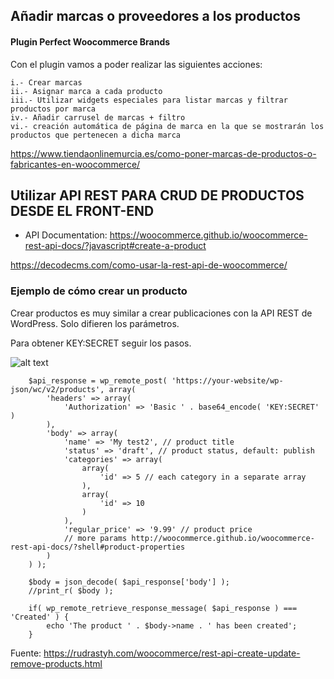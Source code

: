 ## Añadir marcas o proveedores a los productos

#### Plugin Perfect Woocommerce Brands

Con el plugin vamos a poder realizar las siguientes acciones:

    i.- Crear marcas
    ii.- Asignar marca a cada producto
    iii.- Utilizar widgets especiales para listar marcas y filtrar productos por marca
    iv.- Añadir carrusel de marcas + filtro
    vi.- creación automática de página de marca en la que se mostrarán los productos que pertenecen a dicha marca
    
    
https://www.tiendaonlinemurcia.es/como-poner-marcas-de-productos-o-fabricantes-en-woocommerce/



## Utilizar API REST PARA CRUD DE PRODUCTOS DESDE EL FRONT-END

- API Documentation: https://woocommerce.github.io/woocommerce-rest-api-docs/?javascript#create-a-product

https://decodecms.com/como-usar-la-rest-api-de-woocommerce/


### Ejemplo de cómo crear un producto
Crear productos es muy similar a crear publicaciones con la API REST de WordPress. Solo difieren los parámetros.

Para obtener KEY:SECRET seguir los pasos.

![alt text](https://rudrastyh.com/wp-content/uploads/2017/10/woocommerce-rest-api-keys.gif)

        $api_response = wp_remote_post( 'https://your-website/wp-json/wc/v2/products', array(
            'headers' => array(
                'Authorization' => 'Basic ' . base64_encode( 'KEY:SECRET' )
            ),
            'body' => array(
                'name' => 'My test2', // product title
                'status' => 'draft', // product status, default: publish
                'categories' => array(
                    array( 
                        'id' => 5 // each category in a separate array
                    ),
                    array(
                        'id' => 10
                    )
                ),
                'regular_price' => '9.99' // product price
                // more params http://woocommerce.github.io/woocommerce-rest-api-docs/?shell#product-properties
            )
        ) );
        
        $body = json_decode( $api_response['body'] );
        //print_r( $body );
        
        if( wp_remote_retrieve_response_message( $api_response ) === 'Created' ) {
            echo 'The product ' . $body->name . ' has been created';
        }

Fuente: https://rudrastyh.com/woocommerce/rest-api-create-update-remove-products.html
